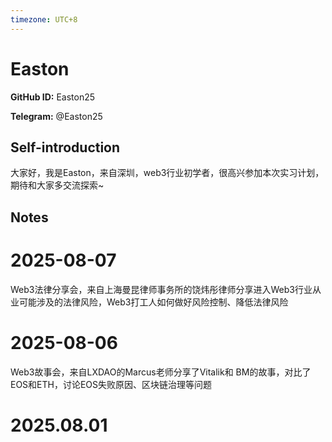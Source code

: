 ```yaml
---
timezone: UTC+8
---
```


# Easton

**GitHub ID:** Easton25

**Telegram:** @Easton25

## Self-introduction

大家好，我是Easton，来自深圳，web3行业初学者，很高兴参加本次实习计划，期待和大家多交流探索~

## Notes

<!-- Content_START -->
# 2025-08-07

Web3法律分享会，来自上海曼昆律师事务所的饶炜彤律师分享进入Web3行业从业可能涉及的法律风险，Web3打工人如何做好风险控制、降低法律风险

# 2025-08-06

Web3故事会，来自LXDAO的Marcus老师分享了Vitalik和 BM的故事，对比了EOS和ETH，讨论EOS失败原因、区块链治理等问题


# 2025.08.01


<!-- Content_END -->
